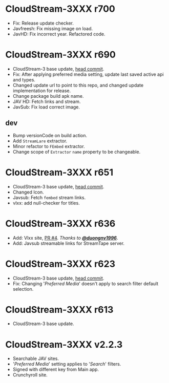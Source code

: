 # CloudStream-3XXX r700
+ Fix: Release update checker.
+ Javfreesh: Fix missing image on load.
+ JavHD: Fix incorrect year. Refactored code.

# CloudStream-3XXX r690
+ CloudStream-3 base update, [head commit](https://github.com/LagradOst/CloudStream-3/commit/64ce14e290670c5214ca05d900acb87218700fb0).
+ Fix: After applying preferred media setting, update last saved active api and types.
+ Changed update url to point to this repo, and changed update implementation for release.
+ Change package build apk name.
+ JAV HD: Fetch links and stream.
+ JavSub: Fix load correct image.
## dev
+ Bump versionCode on build action.
+ Add ``StreamLare`` extractor.
+ Minor refactor to ``FEmbed`` extractor.
+ Change scope of ``Extractor`` ``name`` property to be changeable.

# CloudStream-3XXX r651
+ CloudStream-3 base update, [head commit](https://github.com/LagradOst/CloudStream-3/commit/29327688911741a075c03e2b586d09e38db8388a).
+ Changed Icon.
+ Javsub: Fetch ``fembed`` stream links.
+ vlxx: add null-checker for titles.

# CloudStream-3XXX r636
+ Add: Vlxx site, [PR #4](https://github.com/Jacekun/CloudStream-3XXX/pull/4). *Thanks to [**@duongnv1996**](https://github.com/duongnv1996)*.
+ Add: Javsub streamable links for StreamTape server.

# CloudStream-3XXX r623
+ CloudStream-3 base update, [head commit](https://github.com/LagradOst/CloudStream-3/commit/54effd6c80bf21ee66e49afbd8b7078f4a115d37).
+ Fix: Changing '*Preferred Media*' doesn't apply to search filter default selection.

# CloudStream-3XXX r613
+ CloudStream-3 base update.

# CloudStream-3XXX v2.2.3
+ Searchable JAV sites.
+ '*Preferred Media*' setting applies to '*Search*' filters.
+ Signed with different key from Main app.
+ Crunchyroll site.